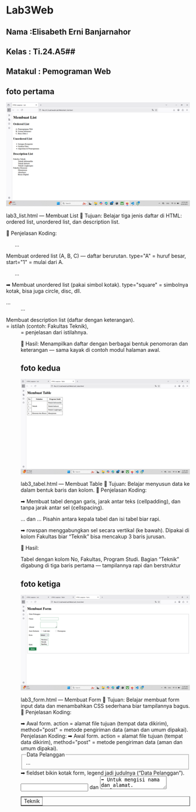 # Lab3Web
## Nama    :Elisabeth Erni Banjarnahor ##
## Kelas   : Ti.24.A5##
## Matakul : Pemograman Web ##


## foto pertama ##
![codingan pertama](https://github.com/Elisabethbanjarnahor/Lab3Web/blob/9071ada0d95979c64bd334bbd5dc735b4029617c/Screenshot%202025-10-08%20105947.png
)

lab3_list.html — Membuat List
🔹 Tujuan:
Belajar tiga jenis daftar di HTML: ordered list, unordered list, dan description list.

🔹 Penjelasan Koding:
<ol type="A" start="1"> ... </ol>
Membuat ordered list (A, B, C) — daftar berurutan.
type="A" = huruf besar, start="1" = mulai dari A.
<ul type="square"> ... </ul>
➡ Membuat unordered list (pakai simbol kotak).
type="square" = simbolnya kotak, bisa juga circle, disc, dll.
<dl> <dt>...</dt> <dd>...</dd> </dl>
Membuat description list (daftar dengan keterangan).
<dt> = istilah (contoh: Fakultas Teknik),
<dd> = penjelasan dari istilahnya.

🔹 Hasil:
Menampilkan daftar dengan berbagai bentuk penomoran dan keterangan — sama kayak di contoh modul halaman awal.

## foto kedua ##
![codingan pertama](https://github.com/Elisabethbanjarnahor/Lab3Web/blob/22b906e8936bf1b28d7fd1f01a7c5a9218f95254/Screenshot%202025-10-08%20110631.png
)

lab3_tabel.html — Membuat Table
🔹 Tujuan:
Belajar menyusun data ke dalam bentuk baris dan kolom.
🔹 Penjelasan Koding:
<table border="1" cellpadding="6" cellspacing="0">

➡ Membuat tabel dengan garis, jarak antar teks (cellpadding), dan tanpa jarak antar sel (cellspacing).
<thead> ... </thead>  dan  <tbody> ... </tbody>
Pisahin antara kepala tabel dan isi tabel biar rapi.

<td rowspan="3">Teknik</td>

➡ rowspan menggabungkan sel secara vertikal (ke bawah).
Dipakai di kolom Fakultas biar “Teknik” bisa mencakup 3 baris jurusan.

🔹 Hasil:

Tabel dengan kolom No, Fakultas, Program Studi.
Bagian “Teknik” digabung di tiga baris pertama — tampilannya rapi dan berstruktur

## foto ketiga ##
![kodingan ke tiga](https://github.com/Elisabethbanjarnahor/Lab3Web/blob/9ce5b985ee44e6ca5553934adea2dde34b4504be/Screenshot%202025-10-08%20110928.png
)

lab3_form.html — Membuat Form
🔹 Tujuan:
Belajar membuat form input data dan menambahkan CSS sederhana biar tampilannya bagus.
🔹 Penjelasan Koding:
<form action="proses.php" method="post">
➡ Awal form.
action = alamat file tujuan (tempat data dikirim),
method="post" = metode pengiriman data (aman dan umum dipakai).
Penjelasan Koding:
<form action="proses.php" method="post">
➡ Awal form.
action = alamat file tujuan (tempat data dikirim),
method="post" = metode pengiriman data (aman dan umum dipakai).
<fieldset> <legend>Data Pelanggan</legend> ... </fieldset>
➡ fieldset bikin kotak form, legend jadi judulnya (“Data Pelanggan”).
<input type="text"> dan <textarea>
➡ Untuk mengisi nama dan alamat.
html
Salin kode
<input type="radio" name="kelamin" value="L">
➡ Tombol pilihan jenis kelamin (Laki-laki / Perempuan).
Dikasih titik (Laki-laki.) biar sama kayak di modul.
html
Salin kode
<input type="submit" value="Login">
➡ Tombol untuk kirim form (berwarna hijau dari CSS).

Tambahan (Tugas Akhir):
Dropdown menu (<select>) untuk pilih kota
Listbox multiple (<select multiple>) untuk pilih hobi lebih dari satu
🔹 CSS-nya:
form input[type="text"], form textarea {
    border: 1px solid #197a43;
}
form input[type="submit"] {
    background-color: #197a43;
    color: white;
}
➡ Memberi warna hijau pada garis form dan tombol “Login”.
Hasil:
Form dengan kotak “Data Pelanggan”, isi: Nama, Alamat, Jenis Kelamin, Dropdown Kota, Listbox Hobi, dan Tombol Login hijau. ✅

## foto keemppat ##
![kodingan keempat](https://github.com/Elisabethbanjarnahor/Lab3Web/blob/bc470445005c12d2c57f5ee02a963421745f0766/Screenshot%202025-10-08%20112110.png
)

## sekian dan terimakasih ##
